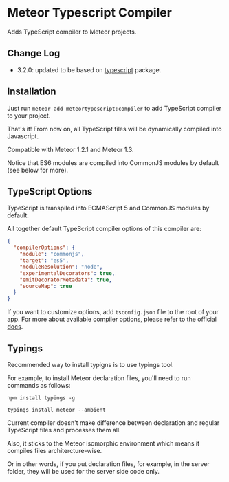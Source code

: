# Meteor Typescript Compiler

Adds TypeScript compiler to Meteor projects.

## Change Log

 * 3.2.0: updated to be based on [typescript](https://github.com/barbatus/typescript) package.

## Installation

Just run `meteor add meteortypescript:compiler` to add TypeScript compiler to your project.

That's it! From now on, all TypeScript files will be dynamically compiled into Javascript.

Compatible with Meteor 1.2.1 and Meteor 1.3.

Notice that ES6 modules are compiled into CommonJS modules by default (see below for more).

## TypeScript Options

TypeScript is transpiled into ECMAScript 5 and CommonJS modules by default.

All together default TypeScript compiler options of this compiler are:

````json
{
  "compilerOptions": {
    "module": "commonjs",
    "target": "es5",
    "moduleResolution": "node",
    "experimentalDecorators": true,
    "emitDecoratorMetadata": true,
    "sourceMap": true
  }
}
````

If you want to customize options, add `tsconfig.json` file to the root of your app.
For more about available compiler options, please refer to the official [docs](http://www.typescriptlang.org/docs/handbook/compiler-options.html).

## Typings

Recommended way to install typigns is to use typings tool.

For example, to install Meteor declaration files, you'll need to run commands as follows:

````
npm install typings -g

typings install meteor --ambient
````

Current compiler doesn't make difference between declaration and regular TypeScript files and processes them all.

Also, it sticks to the Meteor isomorphic environment which means it compiles files architercture-wise.

Or in other words, if you put declaration files, for example, in the server folder, they will be used for the server side code only.
